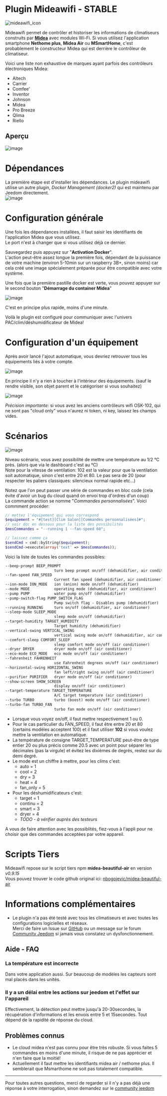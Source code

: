 
# Plugin Mideawifi - STABLE


![mideawifi_icon](https://user-images.githubusercontent.com/3704897/200172116-ac8de823-46a5-4ae3-9165-fbb591c640f7.png)


Mideawifi permet de contrôler et historiser les informations de climatiseurs construits par **[Midea](https://fr.wikipedia.org/wiki/Midea)** avec modules Wi-Fi. 
Si vous utilisez l'application smartphone **Nethome plus**, **Midea Air** ou **MSmartHome**, c'est probablement le constructeur Midea qui est derrière le contrôleur de climatiseur.  

Voici une liste non exhaustive de marques ayant parfois des contrôleurs électroniques Midea:  
- Altech  
- Carrier  
- Comfee&apos;  
- Inventor  
- Johnson   
- Midea  
- Pro Breeze    
- Qlima  
- Riello   

## Aperçu  
  
![image](https://user-images.githubusercontent.com/3704897/204097207-b6488326-d70c-48b8-ab2c-57c076780517.png)  
  
# Dépendances  

La première étape est d'installer les dépendances. Le plugin mideawifi utilise un autre plugin, _Docker Management (docker2)_ qui est maintenu par Jeedom directement.  
![image](https://user-images.githubusercontent.com/3704897/200282392-7bdcd23b-a6ed-4113-81b3-40acf88448fb.png)  

# Configuration générale  

Une fois les dépendances installées, il faut saisir les identifiants de l'application Midea que vous utilisez.  
Le port n'est à changer que si vous utilisez déjà ce dernier.  
  
Sauvegardez puis appuyez sur "**Activation Docker**".  
L'action peut-être assez longue la première fois, dépendant de la puissance de votre machine (environ 5-10min sur un raspberry 3B+, sinon moins) car cela créé une image spécialement préparée pour être compatible avec votre système.  

Une fois que la première pastille docker est verte, vous pouvez appuyer sur le second bouton "**Démarrage du container Midea**"  

![image](https://user-images.githubusercontent.com/3704897/200291627-985b687d-b5ac-4335-b86d-f6cd4eef3c6f.png)  

C'est en principe plus rapide, moins d'une minute.  

Voilà le plugin est configuré pour communiquer avec l'univers PAC/clim/déshumidificateur de Midea!  
  
# Configuration d'un équipement  
  
Après avoir lancé l'ajout automatique, vous devriez retrouver tous les équipements liés à votre compte.  
  
![image](https://user-images.githubusercontent.com/3704897/201053367-b947704b-01d4-45a7-bb84-399283de13e8.png)  
  
En principe il n'y a rien à toucher à l'intérieur des équipements. (sauf le rendre visible, son objet parent et le catégoriser si vous souhaitez)  
  
![image](https://user-images.githubusercontent.com/3704897/201054699-05048f34-1d90-4212-9c16-ad753e70191b.png)  
  
*Précision importante:* si vous avez les anciens contrôleurs wifi OSK-102, qui ne sont pas "cloud only" vous n'aurez ni token, ni key, laissez les champs vides.  
  
# Scénarios  
  
  ![image](https://user-images.githubusercontent.com/3704897/202680751-883a360b-d988-4ed8-b846-cd2e35e4330b.png)  

  Niveau scénario, vous avez possibilité de mettre une température au 1/2 °C près. (alors que via le dashboard c'est au °C)  
  Note pour la vitesse de ventilation: 102 est la valeur pour que la ventilation soit automatique, sinon c'est entre 20 et 80. Le pas sera de 20 (pour respecter les paliers classiques: silencieux normal rapide etc...)  
  
  Notez que l'on peut passer une série de commandes en bloc code (cela évite d'avoir un bug du cloud quand on envoi trop d'ordres d'un coup)  
  La commande action se nomme "*Commandes personnalisées*". Voici commment procéder:  
  
  ```php
  // mettez l'équipement qui vous correspond
  $equipement = "#[test][Clim Salon][Commandes personnalisées]#";
  // voir doc en dessous pour la liste des possibilités
  $mesCommandes = "--running 1 --fan-speed 60";
  
  // laissez comme ça
  $sendCmd = cmd::byString($equipement);
  $sendCmd->execute(array('text' => $mesCommandes));
  ```
  
  Voici la liste de toutes les commandes possibles:  
  ```markdown
  --beep-prompt BEEP_PROMPT
                        turn beep prompt on/off (dehumidifier, air conditioner)
  --fan-speed FAN_SPEED
                        Current fan speed (dehumidifier, air conditioner)
  --ion-mode ION_MODE   ion (anion) mode on/off (dehumidifier)
  --mode MODE           operating mode (dehumidifier, air conditioner)
  --pump PUMP           water pump on/off (dehumidifier)
  --pump-switch-flag PUMP_SWITCH_FLAG
                        Pump switch flag - Disables pump (dehumidifier)
  --running RUNNING     turn on/off (dehumidifier, air conditioner)
  --sleep-mode SLEEP_MODE
                        sleep mode on/off (dehumidifier)
  --target-humidity TARGET_HUMIDITY
                        Target humidity (dehumidifier)
  --vertical-swing VERTICAL_SWING
                        vertical swing mode on/off (dehumidifier, air conditioner)
  --comfort-sleep COMFORT_SLEEP
                        sleep comfort mode on/off (air conditioner)
  --dryer DRYER         dryer mode on/off (air conditioner)
  --eco-mode ECO_MODE   eco mode on/off (air conditioner)
  --fahrenheit FAHRENHEIT
                        use Fahrenheit degrees on/off (air conditioner)
  --horizontal-swing HORIZONTAL_SWING
                        fan left/right swing on/off (air conditioner)
  --purifier PURIFIER   dryer mode on/off (air conditioner)
  --show-screen SHOW_SCREEN
                        display on/off (air conditioner)
  --target-temperature TARGET_TEMPERATURE
                        A/C target temperature (air conditioner)
  --turbo TURBO         turbo (boost) mode on/off (air conditioner)
  --turbo-fan TURBO_FAN
                        turbo fan mode on/off (air conditioner)
  ```  
  - Lorsque vous voyez on/off, il faut mettre respectivement 1 ou 0.  
  - Pour le cas particulier du FAN_SPEED, il faut être entre 20 et 80 (certains modèles acceptent 100) et il faut utiliser **102** si vous voulez mettre la ventilation en automatique.  
  - La température de consigne TARGET_TEMPERATURE peut-être de type entier 20 ou plus précis comme 20.5 avec un point pour séparer les décimales (pas la virgule) et évitez les dixièmes de degrés, restez sur du demi degré.  
  - Le mode est un chiffre à mettre, pour les clims c'est:  
    - auto = 1  
    - cool = 2  
    - dry = 3  
    - heat = 4  
    - fan_only = 5  
  - Pour les déshumidificateurs c'est:  
    - target = 1
    - continu = 2
    - smart = 3
    - dryer = 4
    - *TODO - à vérifier auprès des testeurs*

A vous de faire attention avec les possiblités, fiez-vous à l'appli pour ne choisir que des commandes acceptées par votre appareil.  
  
# Scripts Tiers  
  
Mideawifi repose sur le script tiers npm **midea-beautiful-air** en version *v0.9.15*  
Vous pouvez trouver le code github original ici:  [nbogojevic/midea-beautiful-air](https://github.com/nbogojevic/midea-beautiful-air)  
  
# Informations complémentaires  
  
 - Le plugin n'a pas été testé avec tous les climatiseurs et avec toutes les configurations logicielles et réseaux.  
 Merci de faire un Issue sur [GitHub](https://github.com/ddelec24/mideawifi/issues) ou un message sur le forum [Community Jeedom](https://community.jeedom.com/tag/plugin-mideawifi) si jamais vous constatez un dysfonctionnement.  
  
## Aide - FAQ  
  
### La température est incorrecte  
Dans votre application aussi. Sur beaucoup de modèles les capteurs sont mal placés dans les unités.  
  
### Il y a un délai entre les actions sur jeedom et l'effet sur l'appareil  
Effectivement, la détection peut mettre jusqu'à 20-30secondes, la récupération d'informations et les envois entre 5 et 15secondes. Tout dépend de la rapidité de réponse du cloud.  

## Problèmes connus

- Le cloud midea n'est pas connu pour être très robuste. Si vous faites 5 commandes en moins d'une minute, il risque de ne pas apprécier et n'en faire que la moitié!  
- Actuellement il faut mettre les identifiants midea air / nethome plus. Il semblerait que Msmarthome ne soit pas totalement compatible.  

---------------------------------------------------------------
Pour toutes autres questions, merci de regarder si il n'y a pas déjà une réponse à votre interrogation, sinon demandez sur le [community jeedom](https://community.jeedom.com)
